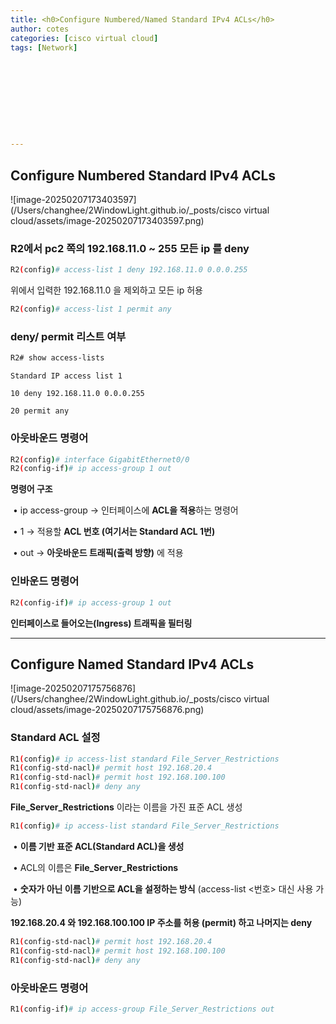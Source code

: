 ```yaml
---
title: <h0>Configure Numbered/Named Standard IPv4 ACLs</h0>
author: cotes   
categories: [cisco virtual cloud]
tags: [Network]










---
```


## Configure Numbered Standard IPv4 ACLs

![image-20250207173403597](/Users/changhee/2WindowLight.github.io/_posts/cisco virtual cloud/assets/image-20250207173403597.png)

### R2에서 pc2 쪽의 192.168.11.0 ~ 255 모든 ip 를 deny

```bash
R2(config)# access-list 1 deny 192.168.11.0 0.0.0.255
```

위에서 입력한 192.168.11.0 을 제외하고 모든 ip 허용

```bash
R2(config)# access-list 1 permit any
```

### deny/ permit 리스트 여부 

```bash
R2# show access-lists
```

```
Standard IP access list 1

10 deny 192.168.11.0 0.0.0.255

20 permit any
```

### 아웃바운드 명령어

```bash
R2(config)# interface GigabitEthernet0/0
R2(config-if)# ip access-group 1 out
```

**명령어 구조**

​	•	ip access-group → 인터페이스에 **ACL을 적용**하는 명령어

​	•	1 → 적용할 **ACL 번호 (여기서는 Standard ACL 1번)**

​	•	out → **아웃바운드 트래픽(출력 방향)** 에 적용

### 인바운드 명령어

```bash
R2(config-if)# ip access-group 1 out
```

**인터페이스로 들어오는(Ingress) 트래픽을 필터링**



------

## **Configure Named Standard IPv4 ACLs**

![image-20250207175756876](/Users/changhee/2WindowLight.github.io/_posts/cisco virtual cloud/assets/image-20250207175756876.png)

### Standard ACL 설정

```bash
R1(config)# ip access-list standard File_Server_Restrictions
R1(config-std-nacl)# permit host 192.168.20.4
R1(config-std-nacl)# permit host 192.168.100.100
R1(config-std-nacl)# deny any
```

**File_Server_Restrictions** 이라는 이름을 가진 표준 ACL 생성

```bash
R1(config)# ip access-list standard File_Server_Restrictions
```

​	•	**이름 기반 표준 ACL(Standard ACL)을 생성**

​	•	ACL의 이름은 **File_Server_Restrictions**

​	•	**숫자가 아닌 이름 기반으로 ACL을 설정하는 방식** (access-list <번호> 대신 사용 가능)

**192.168.20.4 와 192.168.100.100  IP 주소를 허용 (permit) 하고 나머지는 deny**

```bash
R1(config-std-nacl)# permit host 192.168.20.4
R1(config-std-nacl)# permit host 192.168.100.100
R1(config-std-nacl)# deny any
```

### 아웃바운드 명령어

```bash
R1(config-if)# ip access-group File_Server_Restrictions out
```

